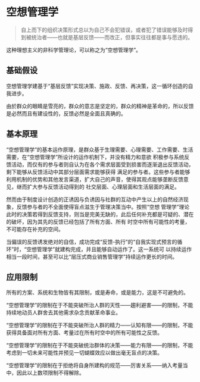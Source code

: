 # 空想管理学

> 自上而下的组织决策形式总以为自己不会犯错误，或者犯了错误能够及时得到被统治者——也就是基层反馈——而改正，但事实往往都是事与愿违的。

这种理想主义的非科学管理论，可以称之为“空想管理学”。

## 基础假设
空想管理学建基于“基层反馈”实现决策、施政、反馈、再决策，这一循环创造的自我进步。

由於群众的眼睛是雪亮的，群众的意志是坚定的，群众的精神是革命的，所以反馈是必然而且有建设性的，反馈必然是全面且真确的。

## 基本原理
“空想管理学”的基本运作原理，是群众基于生理需要、心理需要、工作需要、生活需要，在“空想管理学”所设计的运作机制下，并没有精力和意欲
积极参与系统反馈活动，而仅有的参与者则自认为在各个需求层面受到损害而逐渐退出反馈活动，剩下能够从反馈活动中其部分层面需求能够获得
满足的参与者。这些参与者能够利用机制的优势和其他发言渠道，扩大自己的声音，使得其观点能够垄断反馈意见，继而扩大参与反馈活动得到的
社交层面、心理层面和生活层面的满足。

然而由于制度设计创造的正诱因与负诱因与社群的互动中产生以上的自然经济现象，反馈参与者的不全面使得盲点滋生于管理决策当中。按照“空想
管理学”理论此时的决策若得到反馈支持，则当是完美无缺的，此后任何补充都是可疑的、潜在的破坏，因为其先的反馈已经包括了所有方面、所有
时空中所有可能性的考量，不可能存在补充的空间。

当偏误的反馈诱发绝对的自信，成功完成“反馈-执行”的“自我实现式预言的循环”时，“空想管理学”就建构完成，并且能够自动运作了。这一系统可
以持续运作相当一段时间，甚至可以比“层压式商业销售管理学”持续运作更长的时间。

## 应用限制
所有的方案、系统和生物皆有其限制，或是寿命，或是能力，这是不可避免的。

“空想管理学”的限制在于不能突破所治人群的天性——趨利避害——的限制，不能持续地动员人群舍去其他需求杂念贡献革命事业。

“空想管理学”的限制在于不能突破所治人群的精力——认知有限——的限制，不能获得具备面对所有方面、考量过在所有时空中的所有可能性之反馈。

“空想管理学”的限制在于不能突破统治群体的决策——能力有限——的限制，不能考虑到一切未来可能性并预见一切蝴蝶效应以做出毫无盲点的决策。

“空想管理学”的限制在于拒绝将自身所建构的规范——厉害关系——纳入考量当中，因此以上数项限制不得解除。
